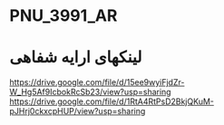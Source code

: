 # PNU_3991_AR
# لینکهای ارایه شفاهی
https://drive.google.com/file/d/15ee9wyiFjdZr-W_Hg5Af9IcbokRcSb23/view?usp=sharing
https://drive.google.com/file/d/1RtA4RtPsD2BkjQKuM-pJHrj0ckxcpHUP/view?usp=sharing
